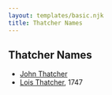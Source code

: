 ```yaml
---
layout: templates/basic.njk
title: Thatcher Names
---
```

## Thatcher Names
- [John Thatcher](/people/1/12715265)
- [Lois Thatcher](/people/9/92113144), 1747